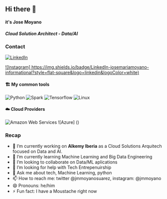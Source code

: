 ## Hi there 👋 
#### it's Jose Moyano 
##### Cloud Solution Architect - Data/AI

### Contact

[![LinkedIn](https://img.shields.io/badge/LinkedIn-josemariamoyano-informational?style=flat-square&logo=linkedin&logoColor=white)](https://www.linkedin.com/in/jose-maria-moyano-suarez/)

[![Instagram] https://img.shields.io/badge/LinkedIn-josemariamoyano-informational?style=flat-square&logo=linkedin&logoColor=white)](https://www.linkedin.com/in/jose-maria-moyano-suarez/)


#### 🏗️ My common tools

![Python](https://img.shields.io/badge/-Python-black?style=flat-square&logo=Python&logoColor=white)
![Spark](https://img.shields.io/badge/-Pyspark-black?style=flat-square&logo=apache-spark&logoColor=white)
![Tensorflow](https://img.shields.io/badge/-Tensorflow-black?style=flat-square&logo=tensorflow&logoColor=white)
![Linux](https://img.shields.io/badge/-Linux-black?style=flat-square&logo=Linux&logoColor=white)


#### ☁️ Cloud Providers

![Amazon Web Services](https://img.shields.io/badge/Amazon%20Web%20Services-black?style=flat-square&logo=amazon-aws)
![Azure] ()

### Recap

- 🔭 I’m currently working on **Alkemy Iberia** as a Cloud Solutions Arquitech focused on Data and AI. 
- 🌱 I’m currently learning Machine Learning and Big Data Engineering
- 👯 I’m looking to collaborate on Data/ML aplications
- 🤔 I’m looking for help with Tech Entrepenuirship
- 💬 Ask me about tech, Machine Learning, python
- 📫 How to reach me: twitter @jmmoyanosuarez, instagram: @jmmoyano
- 😄 Pronouns: he/him
- ⚡ Fun fact: I have a Moustache right now
